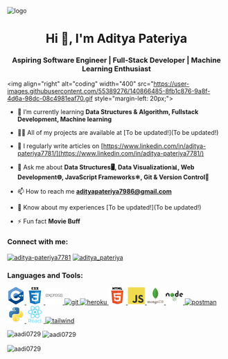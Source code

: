 ![logo](https://github.com/Aadi0729/Aditya-Pateriya/blob/main/Github%20Banner.png)

<h1 align="center">Hi 👋, I'm Aditya Pateriya</h1>
<h3 align="center">Aspiring Software Engineer | Full-Stack Developer | Machine Learning Enthusiast</h3>

<img align="right" alt="coding" width="400" src="https://user-images.githubusercontent.com/55389276/140866485-8fb1c876-9a8f-4d6a-98dc-08c4981eaf70.gif style="margin-left: 20px;">

- 🌱 I’m currently learning **Data Structures & Algorithm, Fullstack Development, Machine learning**

- 👨‍💻 All of my projects are available at [To be updated!](To be updated!)

- 📝 I regularly write articles on [https://www.linkedin.com/in/aditya-pateriya7781/](https://www.linkedin.com/in/aditya-pateriya7781/)

- 💬 Ask me about **Data Structures🖥️, Data Visualization📊, Web Development🌐, JavaScript Frameworks⚛️, Git & Version Control🔧**

- 📫 How to reach me **adityapateriya7986@gmail.com**

- 📄 Know about my experiences [To be updated!](To be updated!)

- ⚡ Fun fact **Movie Buff**

<h3 align="left">Connect with me:</h3>
<p align="left">
<a href="https://linkedin.com/in/aditya-pateriya7781" target="blank"><img align="center" src="https://raw.githubusercontent.com/rahuldkjain/github-profile-readme-generator/master/src/images/icons/Social/linked-in-alt.svg" alt="aditya-pateriya7781" height="30" width="40" /></a>
<a href="https://www.leetcode.com/aditya_pateriya" target="blank"><img align="center" src="https://raw.githubusercontent.com/rahuldkjain/github-profile-readme-generator/master/src/images/icons/Social/leet-code.svg" alt="aditya_pateriya" height="30" width="40" /></a>
</p>

<h3 align="left">Languages and Tools:</h3>
<p align="left"> <a href="https://www.w3schools.com/cpp/" target="_blank" rel="noreferrer"> <img src="https://raw.githubusercontent.com/devicons/devicon/master/icons/cplusplus/cplusplus-original.svg" alt="cplusplus" width="40" height="40"/> </a> <a href="https://www.w3schools.com/css/" target="_blank" rel="noreferrer"> <img src="https://raw.githubusercontent.com/devicons/devicon/master/icons/css3/css3-original-wordmark.svg" alt="css3" width="40" height="40"/> </a> <a href="https://expressjs.com" target="_blank" rel="noreferrer"> <img src="https://raw.githubusercontent.com/devicons/devicon/master/icons/express/express-original-wordmark.svg" alt="express" width="40" height="40"/> </a> <a href="https://git-scm.com/" target="_blank" rel="noreferrer"> <img src="https://www.vectorlogo.zone/logos/git-scm/git-scm-icon.svg" alt="git" width="40" height="40"/> </a> <a href="https://heroku.com" target="_blank" rel="noreferrer"> <img src="https://www.vectorlogo.zone/logos/heroku/heroku-icon.svg" alt="heroku" width="40" height="40"/> </a> <a href="https://www.w3.org/html/" target="_blank" rel="noreferrer"> <img src="https://raw.githubusercontent.com/devicons/devicon/master/icons/html5/html5-original-wordmark.svg" alt="html5" width="40" height="40"/> </a> <a href="https://developer.mozilla.org/en-US/docs/Web/JavaScript" target="_blank" rel="noreferrer"> <img src="https://raw.githubusercontent.com/devicons/devicon/master/icons/javascript/javascript-original.svg" alt="javascript" width="40" height="40"/> </a> <a href="https://www.mongodb.com/" target="_blank" rel="noreferrer"> <img src="https://raw.githubusercontent.com/devicons/devicon/master/icons/mongodb/mongodb-original-wordmark.svg" alt="mongodb" width="40" height="40"/> </a> <a href="https://nodejs.org" target="_blank" rel="noreferrer"> <img src="https://raw.githubusercontent.com/devicons/devicon/master/icons/nodejs/nodejs-original-wordmark.svg" alt="nodejs" width="40" height="40"/> </a> <a href="https://postman.com" target="_blank" rel="noreferrer"> <img src="https://www.vectorlogo.zone/logos/getpostman/getpostman-icon.svg" alt="postman" width="40" height="40"/> </a> <a href="https://www.python.org" target="_blank" rel="noreferrer"> <img src="https://raw.githubusercontent.com/devicons/devicon/master/icons/python/python-original.svg" alt="python" width="40" height="40"/> </a> <a href="https://reactjs.org/" target="_blank" rel="noreferrer"> <img src="https://raw.githubusercontent.com/devicons/devicon/master/icons/react/react-original-wordmark.svg" alt="react" width="40" height="40"/> </a> <a href="https://tailwindcss.com/" target="_blank" rel="noreferrer"> <img src="https://www.vectorlogo.zone/logos/tailwindcss/tailwindcss-icon.svg" alt="tailwind" width="40" height="40"/> </a> </p>

<p><img align="left" src="https://github-readme-stats.vercel.app/api/top-langs?username=aadi0729&show_icons=true&locale=en&layout=compact" alt="aadi0729" /></p>

<p>&nbsp;<img align="center" src="https://github-readme-stats.vercel.app/api?username=aadi0729&show_icons=true&locale=en" alt="aadi0729" /></p>

<p><img align="center" src="https://github-readme-streak-stats.herokuapp.com/?user=aadi0729&" alt="aadi0729" /></p>
